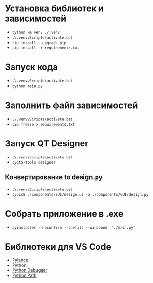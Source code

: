 # Установка библиотек и зависимостей
- ```python -m venv ./.venv```
- ```.\.venv\Scripts\activate.bat```
- ```pip install --upgrade pip```
- ```pip install -r requirements.txt```

# Запуск кода
- ```.\.venv\Scripts\activate.bat```
- ```python main.py```

# Заполнить файл зависимостей
- ```.\.venv\Scripts\activate.bat```
- ```pip freeze > requirements.txt```

# Запуск QT Designer
- ```.\.venv\Scripts\activate.bat```
- ```pyqt5-tools designer```
## Конвертирование to design.py
- ```.\.venv\Scripts\activate.bat```
- ```pyuic5 ./components/GUI/design.ui -o ./components/GUI/design.py```

# Собрать приложение в .exe
- ```pyinstaller --noconfirm --onefile --windowed  "./main.py"```

# Библиотеки для VS Code
- [Pylance](https://marketplace.visualstudio.com/items?itemName=ms-python.vscode-pylance)
- [Python](https://marketplace.visualstudio.com/items?itemName=ms-python.python)
- [Python Debugger](https://marketplace.visualstudio.com/items?itemName=ms-python.debugpy)
- [Python Path](https://marketplace.visualstudio.com/items?itemName=mgesbert.python-path)